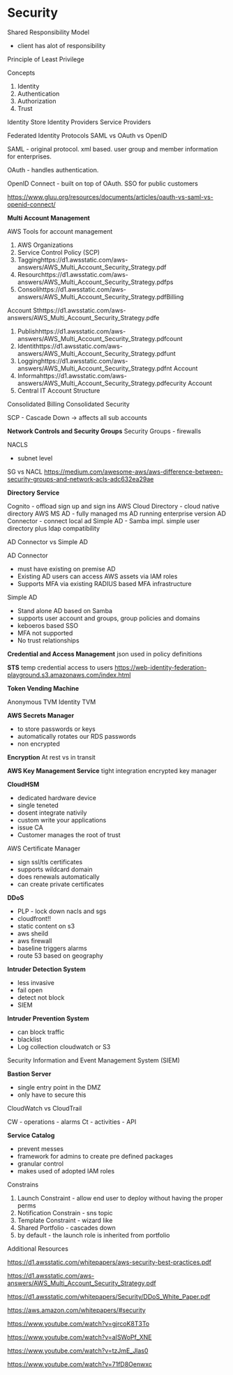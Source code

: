 # Security

Shared Responsibility Model
- client has alot of responsibility

Principle of Least Privilege

Concepts
1. Identity
2. Authentication
3. Authorization
4. Trust

Identity Store
Identity Providers
Service Providers

Federated Identity Protocols
SAML vs OAuth vs OpenID

SAML - original protocol. xml based. user group and member information for enterprises.

OAuth - handles authentication.

OpenID Connect - built on top of OAuth. SSO for public customers

https://www.gluu.org/resources/documents/articles/oauth-vs-saml-vs-openid-connect/

**Multi Account Management**

AWS Tools for account management
1. AWS Organizations
2. Service Control Policy (SCP)
3. Tagginghttps://d1.awsstatic.com/aws-answers/AWS_Multi_Account_Security_Strategy.pdf
4. Resourchttps://d1.awsstatic.com/aws-answers/AWS_Multi_Account_Security_Strategy.pdfps
5. Consolihttps://d1.awsstatic.com/aws-answers/AWS_Multi_Account_Security_Strategy.pdfBilling

Account Sthttps://d1.awsstatic.com/aws-answers/AWS_Multi_Account_Security_Strategy.pdfe
1. Publishhttps://d1.awsstatic.com/aws-answers/AWS_Multi_Account_Security_Strategy.pdfcount
2. Identithttps://d1.awsstatic.com/aws-answers/AWS_Multi_Account_Security_Strategy.pdfunt
3. Logginghttps://d1.awsstatic.com/aws-answers/AWS_Multi_Account_Security_Strategy.pdfnt Account
4. Informahttps://d1.awsstatic.com/aws-answers/AWS_Multi_Account_Security_Strategy.pdfecurity Account
5. Central IT Account Structure
   
Consolidated Billing
Consolidated Security

SCP - Cascade Down -> affects all sub accounts

**Network Controls and Security Groups**
Security Groups - firewalls

NACLS
- subnet level

SG vs NACL
https://medium.com/awesome-aws/aws-difference-between-security-groups-and-network-acls-adc632ea29ae


**Directory Service**

Cognito - offload sign up and sign ins
AWS Cloud Directory - cloud native directory
AWS MS AD - fully managed ms AD running enterprise version
AD Connector - connect local ad
Simple AD - Samba impl. simple user directory plus ldap compatibility

AD Connector vs Simple AD


AD Connector
- must have existing on premise AD
- Existing AD users can access AWS assets via IAM roles
- Supports MFA via existing RADIUS based MFA infrastructure

Simple AD
- Stand alone AD based on Samba
- supports user account and groups, group policies and domains
- keboeros based SSO
- MFA not supported 
- No trust relationships


**Credential and Access Management**
json used in policy definitions

**STS**
temp credential access to users
https://web-identity-federation-playground.s3.amazonaws.com/index.html

**Token Vending Machine**

Anonymous TVM
Identity TVM 

**AWS Secrets Manager**
- to store passwords or keys
- automatically rotates our RDS passwords
- non encrypted

**Encryption**
At rest vs in transit

**AWS Key Management Service**
tight integration
encrypted key manager

**CloudHSM**
- dedicated hardware device
- single teneted
- dosent integrate nativily
- custom write your applications 
- issue CA
- Customer manages the root of trust

AWS Certificate Manager
- sign ssl/tls certificates
- supports wildcard domain
- does renewals automatically
- can create private certificates

**DDoS**
- PLP - lock down nacls and sgs
- cloudfront!!
- static content on s3
- aws sheild
- aws firewall
- baseline triggers alarms
- route 53 based on geography

**Intruder Detection System**
- less invasive
- fail open
- detect not block
- SIEM

**Intruder Prevention System**
- can block traffic
- blacklist
- Log collection cloudwatch or S3

Security Information and Event Management System (SIEM)

**Bastion Server**
- single entry point in the DMZ
- only have to secure this

CloudWatch vs CloudTrail

CW - operations - alarms
Ct - activities - API

**Service Catalog**
- prevent messes
- framework for admins to create pre defined packages
- granular control
- makes used of adopted IAM roles

Constrains 
1. Launch Constraint - allow end user to deploy without having the proper perms
2. Notification Constrain - sns topic
3. Template Constraint - wizard like
4. Shared Portfolio - cascades down
5. by default - the launch role is inherited from portfolio


Additional Resources

https://d1.awsstatic.com/whitepapers/aws-security-best-practices.pdf

https://d1.awsstatic.com/aws-answers/AWS_Multi_Account_Security_Strategy.pdf

https://d1.awsstatic.com/whitepapers/Security/DDoS_White_Paper.pdf

https://aws.amazon.com/whitepapers/#security

https://www.youtube.com/watch?v=gjrcoK8T3To

https://www.youtube.com/watch?v=aISWoPf_XNE

https://www.youtube.com/watch?v=tzJmE_Jlas0

https://www.youtube.com/watch?v=71fD8Oenwxc
